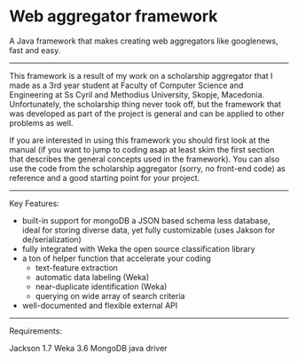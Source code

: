Web aggregator framework
========================

A Java framework that makes creating web aggregators like googlenews, fast and easy.

----

This framework is a result of my work on a scholarship aggregator that I made as a 3rd year student at Faculty of Computer Science and Engineering at Ss Cyril and Methodius University, Skopje, Macedonia. Unfortunately, the scholarship thing never took off, but the framework that was developed as part of the project is general and can be applied to other problems as well.


If you are interested in using this framework you should first look at the manual (if you want to jump to coding asap at least skim the first section that describes the general concepts used in the framework). You can also use the code from the scholarship aggregator (sorry, no front-end code) as reference and a good starting point for your project.


---

Key Features:

 - built-in support for mongoDB a JSON based schema less database, ideal for storing diverse data, yet fully customizable (uses Jakson for de/serialization)
 - fully integrated with Weka the open source classification library
 - a ton of helper function that accelerate your coding
    - text-feature extraction
    - automatic data labeling (Weka)
    - near-duplicate identification (Weka)
    - querying on wide array of search criteria
 - well-documented and flexible external API 

---

Requirements:

Jackson 1.7
Weka 3.6
MongoDB java driver 
